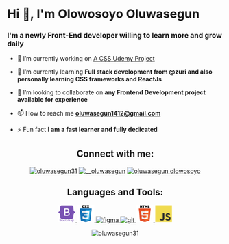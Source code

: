 <h1 align="left">Hi 👋, I'm Olowosoyo Oluwasegun</h1>
<h3 align="left">I'm a newly Front-End developer willing to learn more and grow daily</h3>

- 🔭 I’m currently working on [A CSS Udemy Project](https://oluwasegun31.github.io/CSS_Project/)

- 🌱 I’m currently learning **Full stack development from @zuri and also personally learning CSS frameworks and ReactJs**

- 👯 I’m looking to collaborate on **any Frontend Development project available for experience**

- 📫 How to reach me **oluwasegun1412@gmail.com**

- ⚡ Fun fact **I am a fast learner and fully dedicated**

<h2 align="center">Connect with me:</h2>
<p align="center">
<a href="https://codepen.io/oluwasegun31" target="blank"><img align="center" src="https://raw.githubusercontent.com/rahuldkjain/github-profile-readme-generator/master/src/images/icons/Social/codepen.svg" alt="oluwasegun31" height="30" width="40" /></a>
<a href="https://twitter.com/__oluwasegun" target="blank"><img align="center" src="https://raw.githubusercontent.com/rahuldkjain/github-profile-readme-generator/master/src/images/icons/Social/twitter.svg" alt="__oluwasegun" height="30" width="40" /></a>
<a href="https://linkedin.com/in/oluwasegun olowosoyo" target="blank"><img align="center" src="https://raw.githubusercontent.com/rahuldkjain/github-profile-readme-generator/master/src/images/icons/Social/linked-in-alt.svg" alt="oluwasegun olowosoyo" height="30" width="40" /></a>
</p>

<h2 align="center">Languages and Tools:</h2>
<p align="center" margin-bottom="24px"> <a href="https://getbootstrap.com" target="_blank" rel="noreferrer"> <img src="https://raw.githubusercontent.com/devicons/devicon/master/icons/bootstrap/bootstrap-plain-wordmark.svg" alt="bootstrap" width="40" height="40"/> </a> <a href="https://www.w3schools.com/css/" target="_blank" rel="noreferrer"> <img src="https://raw.githubusercontent.com/devicons/devicon/master/icons/css3/css3-original-wordmark.svg" alt="css3" width="40" height="40"/> </a> <a href="https://www.figma.com/" target="_blank" rel="noreferrer"> <img src="https://www.vectorlogo.zone/logos/figma/figma-icon.svg" alt="figma" width="40" height="40"/> </a> <a href="https://git-scm.com/" target="_blank" rel="noreferrer"> <img src="https://www.vectorlogo.zone/logos/git-scm/git-scm-icon.svg" alt="git" width="40" height="40"/> </a> <a href="https://www.w3.org/html/" target="_blank" rel="noreferrer"> <img src="https://raw.githubusercontent.com/devicons/devicon/master/icons/html5/html5-original-wordmark.svg" alt="html5" width="40" height="40"/> </a> <a href="https://developer.mozilla.org/en-US/docs/Web/JavaScript" target="_blank" rel="noreferrer"> <img src="https://raw.githubusercontent.com/devicons/devicon/master/icons/javascript/javascript-original.svg" alt="javascript" width="40" height="40"/> </a> </p>

<p align="center"><img src="https://github-readme-stats.vercel.app/api/top-langs?username=oluwasegun31&show_icons=true&locale=en&layout=compact" alt="oluwasegun31" /></p>
